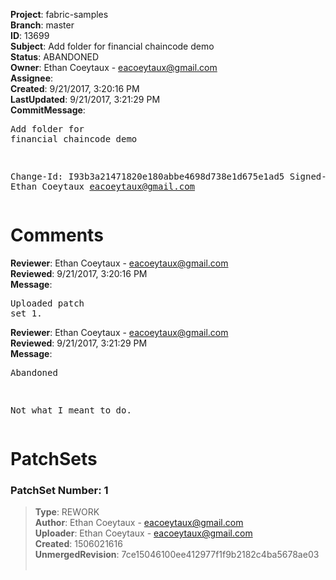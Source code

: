 <strong>Project</strong>: fabric-samples<br><strong>Branch</strong>: master<br><strong>ID</strong>: 13699<br><strong>Subject</strong>: Add folder for financial chaincode demo<br><strong>Status</strong>: ABANDONED<br><strong>Owner</strong>: Ethan Coeytaux - eacoeytaux@gmail.com<br><strong>Assignee</strong>:<br><strong>Created</strong>: 9/21/2017, 3:20:16 PM<br><strong>LastUpdated</strong>: 9/21/2017, 3:21:29 PM<br><strong>CommitMessage</strong>:<br><pre>Add folder for financial chaincode demo

Change-Id: I93b3a21471820e180abbe4698d738e1d675e1ad5
Signed-off-by: Ethan Coeytaux <eacoeytaux@gmail.com>
</pre><h1>Comments</h1><strong>Reviewer</strong>: Ethan Coeytaux - eacoeytaux@gmail.com<br><strong>Reviewed</strong>: 9/21/2017, 3:20:16 PM<br><strong>Message</strong>: <pre>Uploaded patch set 1.</pre><strong>Reviewer</strong>: Ethan Coeytaux - eacoeytaux@gmail.com<br><strong>Reviewed</strong>: 9/21/2017, 3:21:29 PM<br><strong>Message</strong>: <pre>Abandoned

Not what I meant to do.</pre><h1>PatchSets</h1><h3>PatchSet Number: 1</h3><blockquote><strong>Type</strong>: REWORK<br><strong>Author</strong>: Ethan Coeytaux - eacoeytaux@gmail.com<br><strong>Uploader</strong>: Ethan Coeytaux - eacoeytaux@gmail.com<br><strong>Created</strong>: 1506021616<br><strong>UnmergedRevision</strong>: 7ce15046100ee412977f1f9b2182c4ba5678ae03<br><br></blockquote>